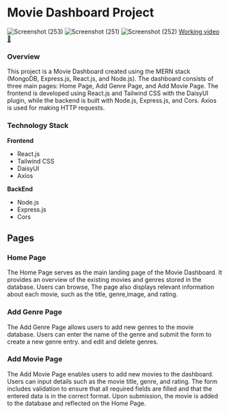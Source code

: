 # Movie Dashboard Project
![Screenshot (253)](https://github.com/daaniissh/movie-dashboard/assets/102005928/57415b82-7535-4caf-aee1-e6227b479c29)
![Screenshot (251)](https://github.com/daaniissh/movie-dashbord/assets/102005928/676f8898-c7ac-415b-a588-88dd16c8eea2)
![Screenshot (252)](https://github.com/daaniissh/movie-dashbord/assets/102005928/5c353ba2-bfd4-4b39-a98e-115515e22d6c)
[Working video🚀](https://github.com/daaniissh/movie-dashbord/assets/102005928/7ddbea36-4d13-4522-9c4c-b1a78fd0f0b9)

### Overview
This project is a Movie Dashboard created using the MERN stack (MongoDB, Express.js, React.js, and Node.js). The dashboard consists of three main pages: Home Page, Add Genre Page, and Add Movie Page. The frontend is developed using React.js and Tailwind CSS with the DaisyUI plugin, while the backend is built with Node.js, Express.js, and Cors. Axios is used for making HTTP requests.

### Technology Stack

**Frontend**
- React.js
- Tailwind CSS
- DaisyUI
- Axios
  
**BackEnd**
- Node.js
- Express.js
- Cors

## Pages
### Home Page
The Home Page serves as the main landing page of the Movie Dashboard. It provides an overview of the existing movies and genres stored in the database. Users can browse, The page also displays relevant information about each movie, such as the title, genre,image, and rating.

### Add Genre Page
The Add Genre Page allows users to add new genres to the movie database. Users can enter the name of the genre and submit the form to create a new genre entry. and edit and delete genres.

### Add Movie Page
The Add Movie Page enables users to add new movies to the dashboard. Users can input details such as the movie title, genre, and rating. The form includes validation to ensure that all required fields are filled and that the entered data is in the correct format. Upon submission, the movie is added to the database and reflected on the Home Page.
